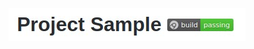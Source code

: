 [![](https://github.com/Ulia1985/rest/blob/main/img.png)](https://github.com/Ulia1985/rest/blob/main/img.png)
